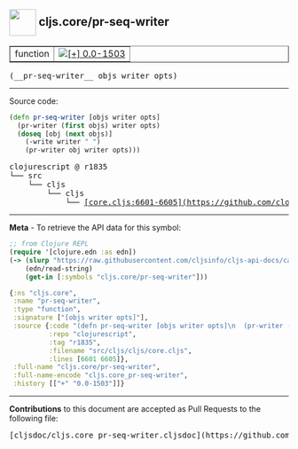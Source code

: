 ## <img width="48px" valign="middle" src="http://i.imgur.com/Hi20huC.png"> cljs.core/pr-seq-writer

 <table border="1">
<tr>

<td>function</td>
<td><a href="https://github.com/cljsinfo/cljs-api-docs/tree/0.0-1503"><img valign="middle" alt="[+] 0.0-1503" src="https://img.shields.io/badge/+-0.0--1503-lightgrey.svg"></a> </td>
</tr>
</table>

 <samp>
(__pr-seq-writer__ objs writer opts)<br>
</samp>

---





Source code:

```clj
(defn pr-seq-writer [objs writer opts]
  (pr-writer (first objs) writer opts)
  (doseq [obj (next objs)]
    (-write writer " ")
    (pr-writer obj writer opts)))
```

 <pre>
clojurescript @ r1835
└── src
    └── cljs
        └── cljs
            └── <ins>[core.cljs:6601-6605](https://github.com/clojure/clojurescript/blob/r1835/src/cljs/cljs/core.cljs#L6601-L6605)</ins>
</pre>


---

__Meta__ - To retrieve the API data for this symbol:

```clj
;; from Clojure REPL
(require '[clojure.edn :as edn])
(-> (slurp "https://raw.githubusercontent.com/cljsinfo/cljs-api-docs/catalog/cljs-api.edn")
    (edn/read-string)
    (get-in [:symbols "cljs.core/pr-seq-writer"]))
```

```clj
{:ns "cljs.core",
 :name "pr-seq-writer",
 :type "function",
 :signature ["[objs writer opts]"],
 :source {:code "(defn pr-seq-writer [objs writer opts]\n  (pr-writer (first objs) writer opts)\n  (doseq [obj (next objs)]\n    (-write writer \" \")\n    (pr-writer obj writer opts)))",
          :repo "clojurescript",
          :tag "r1835",
          :filename "src/cljs/cljs/core.cljs",
          :lines [6601 6605]},
 :full-name "cljs.core/pr-seq-writer",
 :full-name-encode "cljs.core_pr-seq-writer",
 :history [["+" "0.0-1503"]]}

```

---

__Contributions__ to this document are accepted as Pull Requests to the following file:

 <pre>
[cljsdoc/cljs.core_pr-seq-writer.cljsdoc](https://github.com/cljsinfo/cljs-api-docs/blob/master/cljsdoc/cljs.core_pr-seq-writer.cljsdoc)
</pre>

